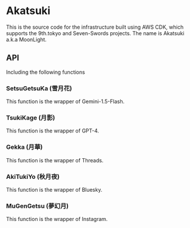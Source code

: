 # Akatsuki
This is the source code for the infrastructure built using AWS CDK, which supports the 9th.tokyo and Seven-Swords projects.
The name is Akatsuki a.k.a MoonLight.

## API

Including the following functions

### SetsuGetsuKa (雪月花)
This function is the wrapper of Gemini-1.5-Flash.

### TsukiKage (月影)
This function is the wrapper of GPT-4.

### Gekka (月華)
This function is the wrapper of Threads.

### AkiTukiYo (秋月夜)
This function is the wrapper of Bluesky.

### MuGenGetsu (夢幻月)
This function is the wrapper of Instagram.
